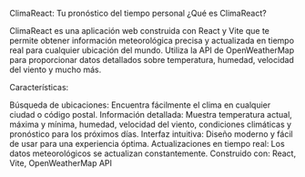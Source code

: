 ClimaReact: Tu pronóstico del tiempo personal
¿Qué es ClimaReact?

ClimaReact es una aplicación web construida con React y Vite que te permite obtener información meteorológica precisa y actualizada en tiempo real para cualquier ubicación del mundo. Utiliza la API de OpenWeatherMap para proporcionar datos detallados sobre temperatura, humedad, velocidad del viento y mucho más.

Características:

Búsqueda de ubicaciones: Encuentra fácilmente el clima en cualquier ciudad o código postal.
Información detallada: Muestra temperatura actual, máxima y mínima, humedad, velocidad del viento, condiciones climáticas y pronóstico para los próximos días.
Interfaz intuitiva: Diseño moderno y fácil de usar para una experiencia óptima.
Actualizaciones en tiempo real: Los datos meteorológicos se actualizan constantemente.
Construido con: React, Vite, OpenWeatherMap API
